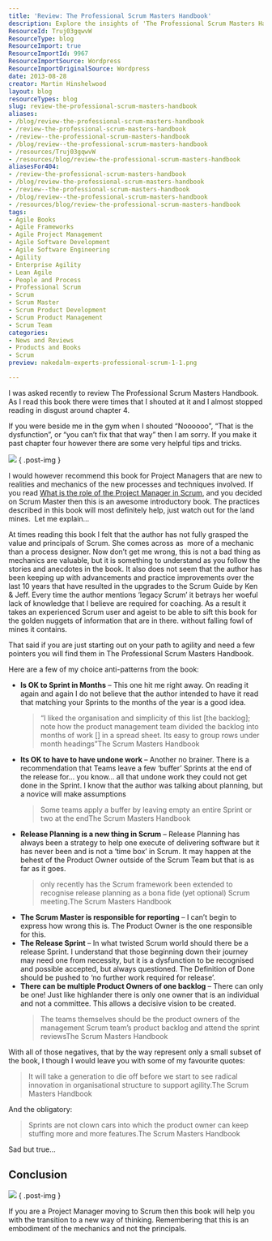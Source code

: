 ```yaml
---
title: 'Review: The Professional Scrum Masters Handbook'
description: Explore the insights of 'The Professional Scrum Masters Handbook' with a critical review that highlights key takeaways for new Scrum Masters and Project Managers.
ResourceId: Truj03gqwvW
ResourceType: blog
ResourceImport: true
ResourceImportId: 9967
ResourceImportSource: Wordpress
ResourceImportOriginalSource: Wordpress
date: 2013-08-28
creator: Martin Hinshelwood
layout: blog
resourceTypes: blog
slug: review-the-professional-scrum-masters-handbook
aliases:
- /blog/review-the-professional-scrum-masters-handbook
- /review-the-professional-scrum-masters-handbook
- /review--the-professional-scrum-masters-handbook
- /blog/review--the-professional-scrum-masters-handbook
- /resources/Truj03gqwvW
- /resources/blog/review-the-professional-scrum-masters-handbook
aliasesFor404:
- /review-the-professional-scrum-masters-handbook
- /blog/review-the-professional-scrum-masters-handbook
- /review--the-professional-scrum-masters-handbook
- /blog/review--the-professional-scrum-masters-handbook
- /resources/blog/review-the-professional-scrum-masters-handbook
tags:
- Agile Books
- Agile Frameworks
- Agile Project Management
- Agile Software Development
- Agile Software Engineering
- Agility
- Enterprise Agility
- Lean Agile
- People and Process
- Professional Scrum
- Scrum
- Scrum Master
- Scrum Product Development
- Scrum Product Management
- Scrum Team
categories:
- News and Reviews
- Products and Books
- Scrum
preview: nakedalm-experts-professional-scrum-1-1.png

---
```

I was asked recently to review The Professional Scrum Masters Handbook. As I read this book there were times that I shouted at it and I almost stopped reading in disgust around chapter 4.

If you were beside me in the gym when I shouted “Noooooo”, “That is the dysfunction”, or “you can’t fix that that way” then I am sorry. If you make it past chapter four however there are some very helpful tips and tricks.

[![](http://ws-na.amazon-adsystem.com/widgets/q?_encoding=UTF8&ASIN=B00CFJGKZS&Format=_SL110_&ID=AsinImage&MarketPlace=US&ServiceVersion=20070822&WS=1&tag=martinhinshe-20)](http://www.amazon.com/gp/product/B00CFJGKZS/ref=as_li_ss_il?ie=UTF8&camp=1789&creative=390957&creativeASIN=B00CFJGKZS&linkCode=as2&tag=martinhinshe-20)
{ .post-img }

I would however recommend this book for Project Managers that are new to realities and mechanics of the new processes and techniques involved. If you read [What is the role of the Project Manager in Scrum](http://nkdagility.com/what-is-the-roll-of-the-project-manager-in-scrum/), and you decided on Scrum Master then this is an awesome introductory book. The practices described in this book will most definitely help, just watch out for the land mines.  Let me explain…

At times reading this book I felt that the author has not fully grasped the value and principals of Scrum. She comes across as  more of a mechanic than a process designer. Now don’t get me wrong, this is not a bad thing as mechanics are valuable, but it is something to understand as you follow the stories and anecdotes in the book. It also does not seem that the author has been keeping up with advancements and practice improvements over the last 10 years that have resulted in the upgrades to the Scrum Guide by Ken & Jeff. Every time the author mentions ‘legacy Scrum’ it betrays her woeful lack of knowledge that I believe are required for coaching. As a result it takes an experienced Scrum user and ageist to be able to sift this book for the golden nuggets of information that are in there. without falling fowl of mines it contains.

That said if you are just starting out on your path to agility and need a few pointers you will find them in The Professional Scrum Masters Handbook.

Here are a few of my choice anti-patterns from the book:

- **Is OK to Sprint in Months** – This one hit me right away. On reading it again and again I do not believe that the author intended to have it read that matching your Sprints to the months of the year is a good idea.
  > “I liked the organisation and simplicity of this list \[the backlog\]; note how the product management team divided the backlog into months of work \[\] in a spread sheet. Its easy to group rows under month headings”The Scrum Masters Handbook
- **Its OK to have to have undone work** – Another no brainer. There is a recommendation that Teams leave a few ‘buffer’ Sprints at the end of the release for… you know… all that undone work they could not get done in the Sprint. I know that the author was talking about planning, but a novice will make assumptions
  > Some teams apply a buffer by leaving empty an entire Sprint or two at the endThe Scrum Masters Handbook
- **Release Planning is a new thing in Scrum** – Release Planning has always been a strategy to help one execute of delivering software but it has never been and is not a ‘time box’ in Scrum. It may happen at the behest of the Product Owner outside of the Scrum Team but that is as far as it goes.
  > only recently has the Scrum framework been extended to recognise release planning as a bona fide (yet optional) Scrum meeting.The Scrum Masters Handbook
- **The Scrum Master is responsible for reporting** – I can’t begin to express how wrong this is. The Product Owner is the one responsible for this.
- **The Release Sprint** – In what twisted Scrum world should there be a release Sprint. I understand that those beginning down their journey may need one from necessity, but it is a dysfunction to be recognised and possible accepted, but always questioned. The Definition of Done should be pushed to ‘no further work required for release’.
- **There can be multiple Product Owners of one backlog** – There can only be one! Just like highlander there is only one owner that is an individual and not a committee. This allows a decisive vision to be created.
  > The teams themselves should be the product owners of the management Scrum team’s product backlog and attend the sprint reviewsThe Scrum Masters Handbook

With all of those negatives, that by the way represent only a small subset of the book, I though I would leave you with some of my favourite quotes:

> It will take a generation to die off before we start to see radical innovation in organisational structure to support agility.The Scrum Masters Handbook

And the obligatory:

> Sprints are not clown cars into which the product owner can keep stuffing more and more features.The Scrum Masters Handbook

Sad but true…

## Conclusion

[![](http://ws-na.amazon-adsystem.com/widgets/q?_encoding=UTF8&ASIN=B00CFJGKZS&Format=_SL110_&ID=AsinImage&MarketPlace=US&ServiceVersion=20070822&WS=1&tag=martinhinshe-20)](http://www.amazon.com/gp/product/B00CFJGKZS/ref=as_li_ss_il?ie=UTF8&camp=1789&creative=390957&creativeASIN=B00CFJGKZS&linkCode=as2&tag=martinhinshe-20)
{ .post-img }

If you are a Project Manager moving to Scrum then this book will help you with the transition to a new way of thinking. Remembering that this is an embodiment of the mechanics and not the principals.
